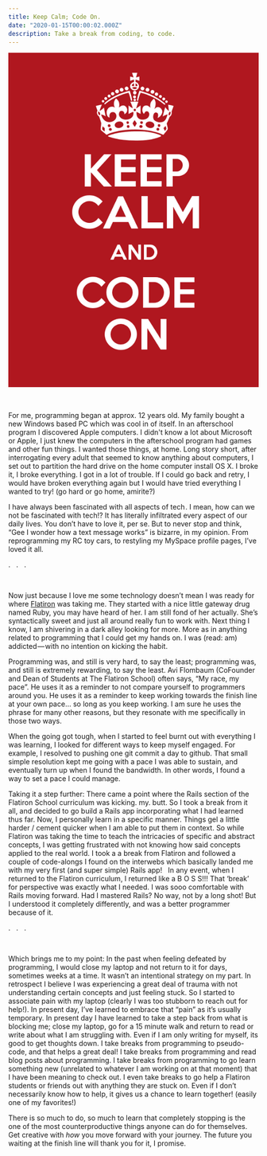 ```yaml
---
title: Keep Calm; Code On.
date: "2020-01-15T00:00:02.000Z"
description: Take a break from coding, to code.
---
```



![keep calm code on](keepcalm.png)

<br>

For me, programming began at approx. 12 years old. My family bought a new Windows based PC which was cool in of itself. In an afterschool program I discovered Apple computers. I didn't know a lot about Microsoft or Apple, I just knew the computers in the afterschool program had games and other fun things. I wanted those things, at home. Long story short, after interrogating every adult that seemed to know anything about computers, I set out to partition the hard drive on the home computer install OS X. I broke it, I broke everything. I got in a lot of trouble. If I could go back and retry, I would have broken everything again <span style="font: italic, bold;"> but </span> I would have tried everything I wanted to try! (go hard or go home, amirite?) 

I have always been fascinated with all aspects of tech . I mean, how can we not be fascinated with tech!? It has literally infiltrated every aspect of our daily lives. You don’t have to love it, per se. But to never stop and think, “Gee I wonder how a text message works” is bizarre, in my opinion. From reprogramming my RC toy cars, to restyling my MySpace profile pages, I’ve loved it all.

<p id="dot"> . &nbsp;  . &nbsp; . </p>
<br>

Now just because I love me some technology doesn’t mean I was ready for where [Flatiron](flatironschool.com) was taking me. They started with a nice little gateway drug named Ruby, you may have heard of her. I am still fond of her actually. She’s syntactically sweet and just all around really fun to work with. Next thing I know, I am shivering in a dark alley looking for more. More as in anything related to programming that I could get my hands on. I was (read: am) addicted — with no intention on kicking the habit.

Programming was, and still is very hard, to say the least; programming was, and still is extremely rewarding, to say the least. Avi Flombaum (CoFounder and Dean of Students at The Flatiron School) often says, “My race, my pace”. He uses it as a reminder to not compare yourself to programmers around you. He uses it as a reminder to keep working towards the finish line at your own pace… so long as you keep working. I am sure he uses the phrase for many other reasons, but they resonate with me specifically in those two ways. 

 When the going got tough, when I started to feel burnt out with everything I was learning, I looked for different ways to keep myself engaged. For example, I resolved to pushing one git commit a day to github. That small simple resolution kept me going with a pace I was able to sustain, and eventually turn up when I found the bandwidth. In other words, I found a way to set a pace I could manage. 

Taking it a step further: There came a point where the Rails section of the Flatiron School curriculum was kicking. my. butt. So I took a break from it all, and decided to go build a Rails app incorporating what I had learned thus far. Now, I personally learn in a specific manner. Things gel a little harder / cement quicker when I am able to put them in context. So while Flatiron was taking the time to teach the intricacies of specific and abstract concepts, I was getting frustrated with not knowing how said concepts applied to the real world. I took a a break from Flatiron and followed a couple of code-alongs I found on the interwebs which basically landed me with my very first (and super simple) Rails app! &nbsp; In any event, when I returned to the Flatiron curriculum, I returned like a B O S S!!! That ‘break’ for perspective was exactly what I needed. I was sooo comfortable with Rails moving forward. Had I mastered Rails? No way, not by a long shot! But I understood it completely differently, and was a better programmer because of it.

<p id="dot"> . &nbsp;  . &nbsp; . </p>
<br>

Which brings me to my point: In the past when feeling defeated by programming, I would close my laptop and not return to it for days, sometimes weeks at a time. It wasn’t an intentional strategy on my part. In retrospect I believe I was experiencing a great deal of trauma with not understanding certain concepts and just feeling stuck. So I started to associate pain with my laptop (clearly I was too stubborn to reach out for help!). In present day, I’ve learned to embrace that “pain” as it’s usually temporary. In present day I have learned to take a step back from what is blocking me; close my laptop, go for a 15 minute walk and return to read or write about what I am struggling with. Even if I am only writing for myself, its good to get thoughts down. I take breaks from programming to pseudo-code, and that helps a great deal! I take breaks from programming and read blog posts about programming. I take breaks from programming to go learn something new (unrelated to whatever I am working on at that moment) that I have been meaning to check out. I even take breaks to go help a Flatiron students or friends out with anything they are stuck on. Even if I don’t necessarily know how to help, it gives us a chance to learn together! (easily one of my favorites!)


 There is so much to do, so much to learn that completely stopping is the one of the most counterproductive things anyone can do for themselves. Get creative with *how* you move forward with your journey. The future you waiting at the finish line will thank you for it, I promise.